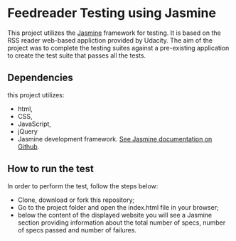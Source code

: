 # Feedreader Testing using Jasmine

This project utilizes the [Jasmine](http://jasmine.github.io/) framework for testing. It is based on the RSS reader web-based appliction provided by Udacity. The aim of the project was to complete the testing suites against a pre-existing application to create the test suite that passes all the tests. 


## Dependencies

this project utilizes:
* html, 
* CSS, 
* JavaScript, 
* jQuery 
* Jasmine development framework. [See Jasmine documentation on Github](https://github.com/jasmine/jasmine).


## How to run the test

In order to perform the test, follow the steps below:

* Clone, download or fork this repository; 
* Go to the project folder and open the index.html file in your browser;
* below the content of the displayed website you will see a Jasmine section providing information about the total number of specs, number of specs passed and number of failures.




